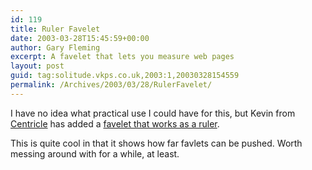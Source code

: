 ```yaml
---
id: 119
title: Ruler Favelet
date: 2003-03-28T15:45:59+00:00
author: Gary Fleming
excerpt: A favelet that lets you measure web pages
layout: post
guid: tag:solitude.vkps.co.uk,2003:1,20030328154559
permalink: /Archives/2003/03/28/RulerFavelet/
---
```

I have no idea what practical use I could have for this, but Kevin from [Centricle](http://centricle.com/) has added a [favelet that works as a ruler](http://centricle.com/archive/2003/03/ruler).

This is quite cool in that it shows how far favlets can be pushed. Worth messing around with for a while, at least.